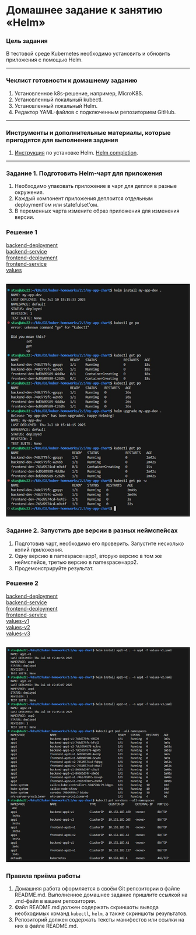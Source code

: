 # Домашнее задание к занятию «Helm»

### Цель задания

В тестовой среде Kubernetes необходимо установить и обновить приложения с помощью Helm.

------

### Чеклист готовности к домашнему заданию

1. Установленное k8s-решение, например, MicroK8S.
2. Установленный локальный kubectl.
3. Установленный локальный Helm.
4. Редактор YAML-файлов с подключенным репозиторием GitHub.

------

### Инструменты и дополнительные материалы, которые пригодятся для выполнения задания

1. [Инструкция](https://helm.sh/docs/intro/install/) по установке Helm. [Helm completion](https://helm.sh/docs/helm/helm_completion/).

------

### Задание 1. Подготовить Helm-чарт для приложения

1. Необходимо упаковать приложение в чарт для деплоя в разные окружения. 
2. Каждый компонент приложения деплоится отдельным deployment’ом или statefulset’ом.
3. В переменных чарта измените образ приложения для изменения версии.

### Решение 1

[backend-deployment](https://github.com/Stas-91/kuber-homeworks/blob/main/2.5/backend-deployment.yaml)  
[backend-service](https://github.com/Stas-91/kuber-homeworks/blob/main/2.5/backend-service.yaml)  
[frontend-deployment](https://github.com/Stas-91/kuber-homeworks/blob/main/2.5/frontend-deployment.yaml)  
[frontend-service](https://github.com/Stas-91/kuber-homeworks/blob/main/2.5/frontend-service.yaml)  
[values](https://github.com/Stas-91/kuber-homeworks/blob/main/2.5/values.yaml)  

![k8s](20-10-1.jpg)
------
### Задание 2. Запустить две версии в разных неймспейсах

1. Подготовив чарт, необходимо его проверить. Запуститe несколько копий приложения.
2. Одну версию в namespace=app1, вторую версию в том же неймспейсе, третью версию в namespace=app2.
3. Продемонстрируйте результат.

### Решение 2

[backend-deployment](https://github.com/Stas-91/kuber-homeworks/blob/main/2.5/backend-deployment.yaml)  
[backend-service](https://github.com/Stas-91/kuber-homeworks/blob/main/2.5/backend-service.yaml)  
[frontend-deployment](https://github.com/Stas-91/kuber-homeworks/blob/main/2.5/frontend-deployment.yaml)  
[frontend-service](https://github.com/Stas-91/kuber-homeworks/blob/main/2.5/frontend-service.yaml)  
[values-v1](https://github.com/Stas-91/kuber-homeworks/blob/main/2.5/values-v1.yaml)  
[values-v2](https://github.com/Stas-91/kuber-homeworks/blob/main/2.5/values-v2.yaml)  
[values-v3](https://github.com/Stas-91/kuber-homeworks/blob/main/2.5/values-v3.yaml)  

![k8s](20-10-2.jpg)
------

### Правила приёма работы

1. Домашняя работа оформляется в своём Git репозитории в файле README.md. Выполненное домашнее задание пришлите ссылкой на .md-файл в вашем репозитории.
2. Файл README.md должен содержать скриншоты вывода необходимых команд `kubectl`, `helm`, а также скриншоты результатов.
3. Репозиторий должен содержать тексты манифестов или ссылки на них в файле README.md.

